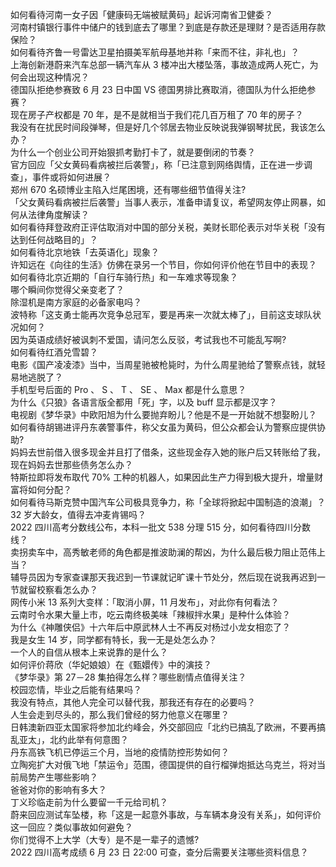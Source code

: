 如何看待河南一女子因「健康码无端被赋黄码」起诉河南省卫健委？  
河南村镇银行事件中储户的钱到底去了哪里？到底是存款还是理财？是否适用存款保险？  
如何看待齐鲁一号雷达卫星拍摄美军航母基地并称「来而不往，非礼也」？  
上海创新港蔚来汽车总部一辆汽车从 3 楼冲出大楼坠落，事故造成两人死亡，为何会出现这种情况？  
德国队拒绝参赛致 6 月 23 日中国 VS 德国男排比赛取消，德国队为什么拒绝参赛？  
现在房子产权都是 70 年，是不是就相当于我们花几百万租了 70 年的房子？  
我没有在扰民时间段弹琴，但是好几个邻居去物业反映说我弹钢琴扰民，我该怎么办？  
为什么一个创业公司开始狠抓考勤打卡了，就是要倒闭的节奏？  
官方回应「父女黄码看病被拦后袭警」，称「已注意到网络舆情，正在进一步调查」，事件或将如何进展？  
郑州 670 名硕博业主陷入烂尾困境，还有哪些细节值得关注?  
「父女黄码看病被拦后袭警」当事人表示，准备申请复议，希望网友停止网暴，如何从法律角度解读？  
如何看待拜登政府正评估取消对中国的部分关税，美财长耶伦表示对华关税「没有达到任何战略目的​」？  
如何看待北京地铁「去英语化」现象？  
许知远在《向往的生活》仿佛在录另一个节目，你如何评价他在节目中的表现？  
如何看待北京近期的「自行车骑行热」和一车难求等现象？  
哪个瞬间你觉得父亲变老了？  
除湿机是南方家庭的必备家电吗？  
波特称「这支勇士能再次竞争总冠军，要是再来一次就太棒了」，目前这支球队状况如何？  
因为英语成绩好被讽刺不爱国，请问怎么反驳，考试我也不可能乱写啊?  
如何看待红酒兑雪碧？  
电影《国产凌凌漆》当中，当周星驰被枪毙时，为什么周星驰给了警察点钱，就轻易地逃脱了？  
手机型号后面的 Pro 、 S 、 T 、 SE 、 Max 都是什么意思？  
为什么《只狼》各语言版全都用「死」字，以及 buff 显示都是汉字？  
电视剧《梦华录》中欧阳旭为什么要抛弃盼儿？他是不是一开始就不想娶盼儿？  
如何看待胡锡进评丹东袭警事件，称父女虽为黄码，但公众都会认为警察应提供协助?  
妈妈去世前借入很多现金并且打了借条，这些现金存入她的账户后又转账给了我，现在妈妈去世那些债务怎么办？  
特斯拉即将发布取代 70% 工种的机器人，如果因此生产力得到极大提升，增量财富将如何分配？  
如何看待马斯克赞中国汽车公司极具竞争力，称「全球将掀起中国制造的浪潮」？  
32 岁大龄女，值得去冲麦肯锡吗？  
2022 四川高考分数线公布，本科一批文 538 分理 515 分，如何看待四川分数线？  
卖拐卖车中，高秀敏老师的角色都是推波助澜的帮凶，为什么最后极力阻止范伟上当？  
辅导员因为专家查课那天我迟到一节课就记旷课十节处分，然后现在说我再迟到一节就留校察看怎么办？  
网传小米 13 系列大变样：「取消小屏，11 月发布」，对此你有何看法？  
云南时令水果大量上市，吃云南终极美味「辣椒拌水果」是种什么体验？  
为什么《神雕侠侣》十六年后中原武林人士不再反对杨过小龙女相恋了？  
我是女生 14 岁，同学都有特长，我一无是处怎么办？  
一个人的自信从根本上来说靠的是什么？  
如何评价蒋欣（华妃娘娘）在《甄嬛传》中的演技？  
《梦华录》第 27－28 集拍得怎么样？哪些剧情点值得关注？  
校园恋情，毕业之后能有结果吗？  
我没有特点，其他人完全可以替代我，那我还有存在的必要吗？  
人生会走到尽头的，那么我们曾经的努力他意义在哪里？  
日韩澳新四亚太国家将参加北约峰会，外交部回应「北约已搞乱了欧洲，不要再搞乱亚太」，北约此举有何意图？  
丹东高铁飞机已停运三个月，当地的疫情防控形势如何？  
立陶宛扩大对俄飞地「禁运令」范围，德国提供的自行榴弹炮抵达乌克兰，将对当前局势产生哪些影响？  
爸爸对你的影响有多大？  
丁义珍临走前为什么要留一千元给司机？  
蔚来回应测试车坠楼，称「这是一起意外事故，与车辆本身没有关系」，如何评价这一回应？类似事故如何避免？  
你们觉得不上大学（大专）是不是一辈子的遗憾?  
2022 四川高考成绩 6 月 23 日 22:00 可查，查分后需要关注哪些资料信息？  
